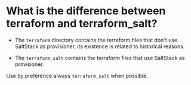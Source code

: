 # What is the difference between terraform and terraform_salt?

- The `terraform` directory contains the terraform files that don't use SaltStack as provisioner, its existence is related to historical reasons.

- The `terraform_salt` contains the terraform files that use SaltStack as provisioner.

Use by preference always `terraform_salt` when possible.
